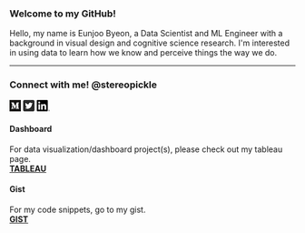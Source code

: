 ### Welcome to my GitHub! 
Hello, my name is Eunjoo Byeon, a Data Scientist and ML Engineer with a background in visual design and cognitive science research. I'm interested in using data to learn how we know and perceive things the way we do.

---

### Connect with me! @stereopickle   
[![Medium](PNG/Monogram.png)](https://medium.com/@stereopickle) [![Twitter](PNG/Twitter_Social_Icon_Rounded_Square_Color.png)](https://twitter.com/stereopickle) [![LinkedIn](PNG/LI-In-Bug.png)](https://www.linkedin.com/in/stereopickle/) 

#### Dashboard
For data visualization/dashboard project(s), please check out my tableau page.  
[**TABLEAU**](https://public.tableau.com/profile/eunjoo.byeon#!/)

#### Gist
For my code snippets, go to my gist.  
[**GIST**](https://gist.github.com/stereopickle)
